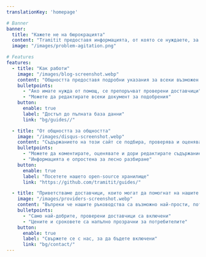 ```yaml
---
translationKey: 'homepage'

# Banner
banner:
  title: "Кажете не на бюрокрацията"
  content: "Tramitit предоставя информацията, от която се нуждаете, за да навигирате бързо в правителствените процедури. Започнете, като потърсите формуляра, който искате, или навигирайте в нашите секции в горната част."
  image: "/images/problem-agitation.png"

# Features
features:
  - title: "Как работи"
    image: "/images/blog-screenshot.webp"
    content: "Общността предоставя подробни указания за всеки възможен бюрократичен процес, през който може да преминете."
    bulletpoints:
      - "Ако имате нужда от помощ, се препоръчват проверени доставчици"
      - "Можете да редактирате всеки документ за подобрения"
    button:
      enable: true
      label: "Достъп до пълната база данни"
      link: "bg/guides//"

  - title: "От общността за общността"
    image: "/images/disqus-screenshot.webp"
    content: "Съдържанието на този сайт се подбира, проверява и оценява от общността."
    bulletpoints:
      - "Можете да коментирате, оценявате и дори редактирате съдържанието"
      - "Информацията е опростена за лесно разбиране"
    button:
      enable: true
      label: "Посетете нашето open-source хранилище"
      link: "https://github.com/tramitit/guides/"

  - title: "Приветстваме доставчици, които могат да помогнат на нашите потребители"
    image: "/images/providers-screenshot.webp"
    content: "Въпреки че нашите ръководства са възможно най-прости, потребителите могат да предпочетат да възложат задачи на избран доставчик."
    bulletpoints:
      - "Само най-добрите, проверени доставчици са включени"
      - "Цените и сроковете са напълно прозрачни за потребителите"
    button:
      enable: true
      label: "Свържете се с нас, за да бъдете включени"
      link: "bg/contact/"
---
```

